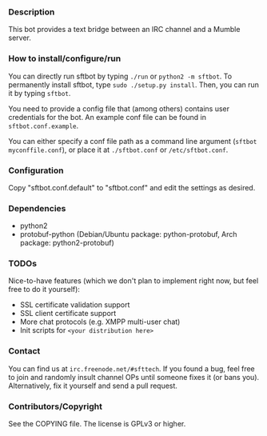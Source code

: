 ### Description

This bot provides a text bridge between an IRC channel and a Mumble server.

### How to install/configure/run

You can directly run sftbot by typing `./run` or `python2 -m sftbot`.
To permanently install sftbot, type `sudo ./setup.py install`. Then, you can run it by typing `sftbot`.

You need to provide a config file that (among others) contains user credentials for the bot. An example conf file can be found in `sftbot.conf.example`.

You can either specify a conf file path as a command line argument (`sftbot myconffile.conf`), or place it at `./sftbot.conf` or `/etc/sftbot.conf`.

### Configuration

Copy "sftbot.conf.default" to "sftbot.conf" and edit the settings as desired.

### Dependencies

- python2
- protobuf-python (Debian/Ubuntu package: python-protobuf, Arch package: python2-protobuf)

### TODOs

Nice-to-have features (which we don't plan to implement right now, but feel free to do it yourself):

- SSL certificate validation support
- SSL client certificate support
- More chat protocols (e.g. XMPP multi-user chat)
- Init scripts for `<your distribution here>`

### Contact

You can find us at `irc.freenode.net/#sfttech`. If you found a bug, feel free to join and randomly insult channel OPs until someone fixes it (or bans you).
Alternatively, fix it yourself and send a pull request.

### Contributors/Copyright

See the COPYING file. The license is GPLv3 or higher.
